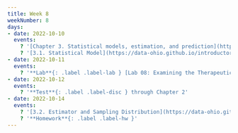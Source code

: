 ```yaml
---
title: Week 8
weekNumber: 8
days:
- date: 2022-10-10
  events:
    ? '[Chapter 3. Statistical models, estimation, and prediction](https://data-ohio.github.io/introductory-data-science/3/3_models.html)'
    ? '[3.1. Statistical Model](https://data-ohio.github.io/introductory-data-science/3/1/3_1_statistical.html)'
- date: 2022-10-11
  events:
    ? '**Lab**{: .label .label-lab } [Lab 08: Examining the Therapeutic Touch](https://jupyterhub.academic.kube.ohio.edu/hub/user-redirect/git-pull?repo=https%3A%2F%2Fgithub.com%2Fdata-ohio%2FMATH2530_Fall22-23&urlpath=lab%2Ftree%2FMATH2530_Fall22-23%2Flab%2Flab08%2Flab08.ipynb&branch=main)'
- date: 2022-10-12
  events:
    ? '**Test**{: .label .label-disc } through Chapter 2'
- date: 2022-10-14
  events:
    ? '[3.2. Estimator and Sampling Distribution](https://data-ohio.github.io/introductory-data-science/3/2/3_2_estimator.html)'
    ? '**Homework**{: .label .label-hw }'
---
```


